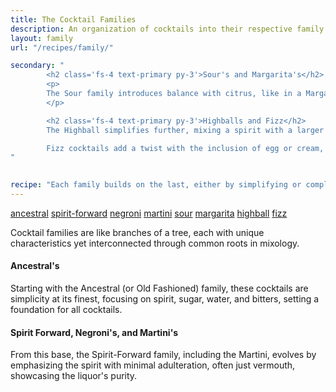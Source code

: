 ```yaml
---
title: The Cocktail Families
description: An organization of cocktails into their respective family groups
layout: family
url: "/recipes/family/"

secondary: "
        <h2 class='fs-4 text-primary py-3'>Sour's and Margarita's</h2>
        <p>
        The Sour family introduces balance with citrus, like in a Margarita, adding tartness to the sweetness and strength, creating a harmonious blend that's refreshing and complex.
        </p>

        <h2 class='fs-4 text-primary py-3'>Highballs and Fizz</h2>
        The Highball simplifies further, mixing a spirit with a larger portion of a non-alcoholic mixer, like soda in a Gin and Tonic, for a lighter, effervescent drink. 

        Fizz cocktails add a twist with the inclusion of egg or cream, introducing texture and a frothy top, while maintaining the highball's carbonation.
"
                  

recipe: "Each family builds on the last, either by simplifying or complicating the recipe, altering the balance of flavors, or changing the presentation, illustrating the evolution of cocktail culture from straightforward spirit-focused drinks to complex, layered concoctions."
---
```


<a href="/recipes/family/ancestral/" class="badge text-bg-info text-decoration-none">ancestral</a>
<a href="/recipes/family/spirit-forward/" class="badge text-bg-info text-decoration-none">spirit-forward</a>
<a href="/recipes/family/negroni/" class="badge text-bg-info text-decoration-none">negroni</a>
<a href="/recipes/family/martini/" class="badge text-bg-info text-decoration-none">martini</a>
<a href="/recipes/family/sour/" class="badge text-bg-info text-decoration-none">sour</a>
<a href="/recipes/family/margarita/" class="badge text-bg-info text-decoration-none">margarita</a>
<a href="/recipes/family/highball/" class="badge text-bg-info text-decoration-none">highball</a>
<a href="/recipes/family/fizz/" class="badge text-bg-info text-decoration-none">fizz</a>

Cocktail families are like branches of a tree, each with unique characteristics yet interconnected through common roots in mixology. 

#### Ancestral's
Starting with the Ancestral (or Old Fashioned) family, these cocktails are simplicity at its finest, focusing on spirit, sugar, water, and bitters, setting a foundation for all cocktails. 

#### Spirit Forward, Negroni's, and Martini's
From this base, the Spirit-Forward family, including the Martini, evolves by emphasizing the spirit with minimal adulteration, often just vermouth, showcasing the liquor's purity. 



